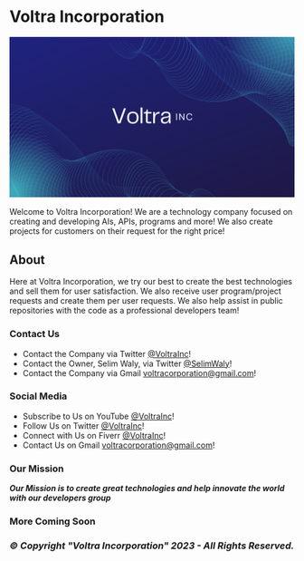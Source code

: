 # Voltra Incorporation

![Banner](https://github.com/VoltraInc/Welcome/blob/main/ImageFormBanner.png)

Welcome to Voltra Incorporation! We are a technology company focused on creating and developing AIs, APIs, programs and more! We also create projects for customers on their request for the right price!

## About

Here at Voltra Incorporation, we try our best to create the best technologies and sell them for user satisfaction. We also receive user program/project requests and create them per user requests. We also help assist in public repositories with the code as a professional developers team!


### Contact Us

- Contact the Company via Twitter [@VoltraInc](https://twitter.com/VoltraInc)!
- Contact the Owner, Selim Waly, via Twitter [@SelimWaly](https://twitter.com/SelimWaly)!
- Contact the Company via Gmail [voltracorporation@gmail.com](mailto:voltraincorporation@gmail.com)!

### Social Media

- Subscribe to Us on YouTube [@VoltraInc](https://youtube.com/@VoltraInc)!
- Follow Us on Twitter [@VoltraInc](https://twitter.com/VoltraInc)!
- Connect with Us on Fiverr [@VoltraInc](https://fiverr.com/VoltraInc)!
- Contact Us on Gmail [voltracorporation@gmail.com](mailto:voltraincorporation@gmail.com)!


### Our Mission

***Our Mission is to create great technologies and help innovate the world with our developers group***

### More Coming Soon

### ***© Copyright "Voltra Incorporation" 2023 - All Rights Reserved.***
